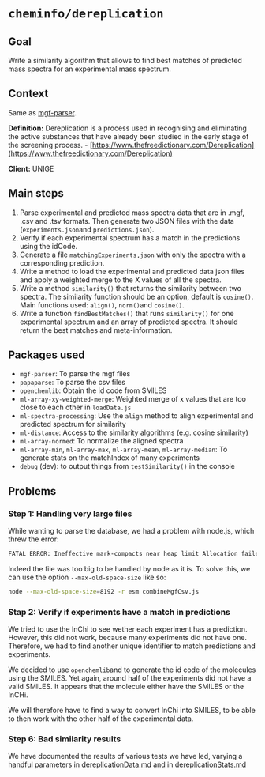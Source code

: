 # `cheminfo/dereplication`

## Goal
Write a similarity algorithm that allows to find best matches of predicted mass spectra for an experimental mass spectrum.

## Context

Same as [mgf-parser](./mgf-parser.md).

**Definition:** Dereplication is a process used in recognising and eliminating the active substances that have already been studied in the early stage of the screening process. - [https://www.thefreedictionary.com/Dereplication](https://www.thefreedictionary.com/Dereplication)

**Client:** UNIGE

## Main steps

1. Parse experimental and predicted mass spectra data that are in .mgf, .csv and .tsv formats. Then generate two JSON files with the data (`experiments.json`and `predictions.json`).
2. Verify if each experimental spectrum has a match in the predictions using the idCode.
3. Generate a file `matchingExperiments,json` with only the spectra with a corresponding prediction.
4. Write a method to load the experimental and predicted data json files and apply a weighted merge to the X values of all the spectra.
5. Write a method `similarity()` that returns the similarity between two spectra. The similarity function should be an option, default is `cosine()`. Main functions used: `align()`, `norm()`and `cosine()`.
6. Write a function `findBestMatches()` that runs `similarity()` for one experimental spectrum and an array of predicted spectra. It should return the best matches and meta-information.

## Packages used

- `mgf-parser`: To parse the mgf files
- `papaparse`: To parse the csv files
- `openchemlib`: Obtain the id code from SMILES
- `ml-array-xy-weighted-merge`: Weighted merge of x values that are too close to each other in `loadData.js`
- `ml-spectra-processing`: Use the `align` method to align experimental and predicted spectrum for similarity
- `ml-distance`: Access to the similarity algorithms (e.g. cosine similarity)
- `ml-array-normed`: To normalize the aligned spectra
- `ml-array-min`, `ml-array-max`, `ml-array-mean`, `ml-array-median`: To generate stats on the matchIndex of many experiments
- `debug` (dev): to output things from `testSimilarity()` in the console

## Problems

### Step 1: Handling very large files

While wanting to parse the database, we had a problem with node.js, which threw the error:

```bash
FATAL ERROR: Ineffective mark-compacts near heap limit Allocation failed - JavaScript heap out of memory
```

Indeed the file was too big to be handled by node as it is. To solve this, we can use the option `--max-old-space-size` like so:

```bash
node --max-old-space-size=8192 -r esm combineMgfCsv.js
```

### Stap 2: Verify if experiments have a match in predictions

We tried to use the InChi to see wether each experiment has a prediction. However, this did not work, because many experiments did not have one. Therefore, we had to find another unique identifier to match predictions and experiments.

We decided to use `openchemlib`and to generate the id code of the molecules using the SMILES. Yet again, around half of the experiments did not have a valid SMILES. It appears that the molecule either have the SMILES or the InCHi. 

We will therefore have to find a way to convert InChi into SMILES, to be able to then work with the other half of the experimental data.

### Step 6: Bad similarity results

We have documented the results of various tests we have led, varying a handful parameters in [dereplicationData.md](./dereplicationData.md) and in [dereplicationStats.md](./dereplicationStats.md)

